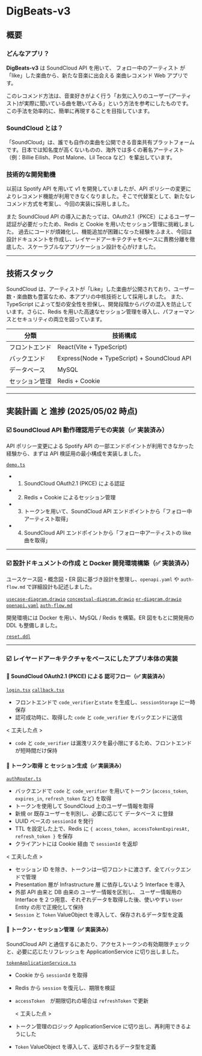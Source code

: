 # DigBeats-v3

## 概要

### どんなアプリ？

**DigBeats-v3** は SoundCloud API を用いて、 フォロー中のアーティスト が「like」した楽曲から、新たな音楽に出会える 楽曲レコメンド Web アプリです。

このレコメンド方法は、音楽好きがよく行う「お気に入りのユーザー(アーティスト)が実際に聞いている曲を聴いてみる」という方法を参考にしたものです。この手法を効率的に、簡単に再現することを目指しています。

### SoundCloud とは？

「SoundCloud」は、誰でも自作の楽曲を公開できる音楽共有プラットフォームです。日本では知名度が高くないものの、海外では多くの著名アーティスト（例：Billie Eilish、Post Malone、Lil Tecca など）を輩出しています。

### 技術的な開発動機

以前は Spotify API を用いて v1 を開発していましたが、API ポリシーの変更によりレコメンド機能が利用できなくなりました。そこで代替案として、新たなレコメンド方式を考案し、今回の実装に採用しました。

また SoundCloud API の導入にあたっては、OAuth2.1（PKCE）によるユーザー認証が必要だったため、Redis と Cookie を用いたセッション管理に挑戦しました。
過去にコードが煩雑化し、機能追加が困難になった経験をふまえ、今回は設計ドキュメントを作成し、レイヤードアーキテクチャをベースに責務分離を徹底した、スケーラブルなアプリケーション設計を心がけました。

---

## 技術スタック

SoundCloud は、アーティストが「Like」した楽曲が公開されており、ユーザー数・楽曲数も豊富なため、本アプリの中核技術として採用しました。
また、TypeScript によって型の安全性を担保し、開発段階からバグの混入を防止しています。さらに、Redis を用いた高速なセッション管理を導入し、パフォーマンスとセキュリティの両立を図っています。

| 分類           | 技術構成                                    |
| -------------- | ------------------------------------------- |
| フロントエンド | React(Vite + TypeScript)                    |
| バックエンド   | Express(Node + TypeScript) + SoundCloud API |
| データベース   | MySQL                                       |
| セッション管理 | Redis + Cookie                              |

---

## 実装計画 と 進捗 (2025/05/02 時点)

### ☑️ SoundCloud API 動作確認用デモの実装（✅ 実装済み）

API ポリシー変更による Spotify API の一部エンドポイントが利用できなかった経験から、まずは API 検証用の最小構成を実装しました。

[`demo.ts`](backend/src/demo.ts)

- 1. SoundCloud OAuth2.1 (PKCE) による認証
- 2. Redis + Cookie によるセッション管理
- 3. トークンを用いて、SoundCloud API エンドポイントから「フォロー中アーティスト取得」
- 4. SoundCloud API エンドポイントから「フォロー中アーティストの like 曲を取得」

---

### ☑️ 設計ドキュメントの作成 と Docker 開発環境構築（✅ 実装済み）

ユースケース図・概念図・ER 図に基づき設計を整理し、`openapi.yaml` や `auth-flow.md` で詳細設計も記述しました。

[`usecase-diagram.drawio`](docs/usecase-diagram.drawio)
[`conceptual-diagram.drawio`](docs/conceptual-diagram.drawio)
[`er-diagram.drawio`](docs/er-diagram.drawio)
[`openapi.yaml`](docs/openapi.yaml)
[`auth-flow.md`](docs/auth-flow.md)

開発環境には Docker を用い、MySQL / Redis を構築。ER 図をもとに開発用の DDL も整備しました。

[`reset.ddl`](db/reset.ddl)

---

### ☑️ レイヤードアーキテクチャをベースにしたアプリ本体の実装

#### 🔘 SoundCloud OAuth2.1 (PKCE) による 認可フロー（✅ 実装済み）

[`login.tsx`](frontend/src/login.tsx)
[`callback.tsx`](frontend/src/callback.tsx)

- フロントエンドで `code_verifier`と`state` を生成し、`sessionStorage` に一時保存
- 認可成功時に、取得した `code` と `code_verifier` をバックエンドに送信

< 工夫した点 >

- `code` と `code_verifier` は漏洩リスクを最小限にするため、フロントエンドが短時間だけ保持


#### 🔘 トークン取得 と セッション生成（✅ 実装済み）

[`authRouter.ts`](backend/src/presentation/router/authRouter.ts)

- バックエンドで `code` と `code_verifier` を用いてトークン (`access_token`, `expires_in`, `refresh_token` など) を取得
- トークンを使用して SoundCloud 上のユーザー情報を取得
- 新規 or 既存ユーザーを判別し、必要に応じて データベース に登録
- UUID ベースの `sessionId` を発行
- TTL を設定した上で、Redis に `{ access_token, accessTokenExpiresAt, refresh_token }` を保存
- クライアントには Cookie 経由 で `sessionId` を返却

< 工夫した点 >

- セッション ID を除き、トークンは一切フロントに渡さず、全てバックエンドで管理
- Presentation 層が Infrastructure 層 に依存しないよう Interface を導入
- 外部 API 由来と DB 由来の ユーザー情報を区別し、 ユーザー情報用の Interface を２つ用意、それぞれデータを取得した後、使いやすい `User` Entity の形で正規化して保持
- `Session` と `Token` ValueObject を導入して、保存されるデータ型を定義

#### 🔘 トークン・セッション管理（✅ 実装済み）


SoundCloud API と通信するにあたり、アクセストークンの有効期限チェックと、必要に応じたリフレッシュを ApplicationService に切り出しました。

[`tokenApplicationService.ts`](backend/src/application/applicationService/tokenApplicationService.ts)

- Cookie から `sessionId` を取得
- Redis から `session` を復元し、期限を検証
- `accessToken`　が期限切れの場合は `refreshToken` で更新

  < 工夫した点 >

- トークン管理のロジック ApplicationService に切り出し、再利用できるようにした
- `Token` ValueObject を導入して、返却されるデータ型を定義
